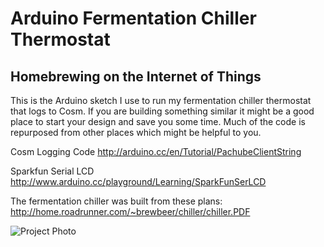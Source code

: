 # Arduino Fermentation Chiller Thermostat
## Homebrewing on the Internet of Things

This is the Arduino sketch I use to run my fermentation chiller thermostat that logs to Cosm. If you are building something similar it might be a good place to start your design and save you some time. Much of the code is repurposed from other places which might be helpful to you.

Cosm Logging Code
http://arduino.cc/en/Tutorial/PachubeClientString

Sparkfun Serial LCD
http://www.arduino.cc/playground/Learning/SparkFunSerLCD

The fermentation chiller was built from these plans: http://home.roadrunner.com/~brewbeer/chiller/chiller.PDF

![Project Photo](https://briancantrell.github.com/arduino-fermentation-chiller-thermostat/project_photo.jpg)